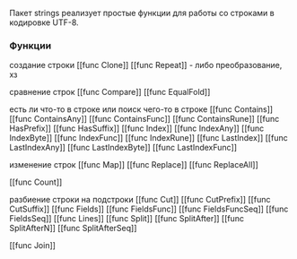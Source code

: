 Пакет strings реализует простые функции для работы со строками в кодировке UTF-8.
### Функции

создание строки
[[func Clone]]
[[func Repeat]] - либо преобразование, хз

сравнение строк
[[func Compare]]
[[func EqualFold]]

есть ли что-то в строке или поиск чего-то в строке
[[func Contains]]
[[func ContainsAny]]
[[func ContainsFunc]]
[[func ContainsRune]]
[[func HasPrefix]]
[[func HasSuffix]]
[[func Index]]
[[func IndexAny]]
[[func IndexByte]]
[[func IndexFunc]]
[[func IndexRune]]
[[func LastIndex]]
[[func LastIndexAny]]
[[func LastIndexByte]]
[[func LastIndexFunc]]

изменение строк
[[func Map]]
[[func Replace]]
[[func ReplaceAll]]

[[func Count]]

разбиение строки на подстроки
[[func Cut]]
[[func CutPrefix]]
[[func CutSuffix]]
[[func Fields]]
[[func FieldsFunc]]
[[func FieldsFuncSeq]]
[[func FieldsSeq]]
[[func Lines]]
[[func Split]]
[[func SplitAfter]]
[[func SplitAfterN]]
[[func SplitAfterSeq]]

[[func Join]]







